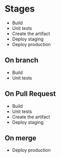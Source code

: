 # Stages

- Build
- Unit tests
- Create the artifact
- Deploy staging
- Deploy production

## On branch
- Build
- Unit tests

## On Pull Request

- Build
- Unit tests
- Create the artifact
- Deploy staging

## On merge
- Deploy production
